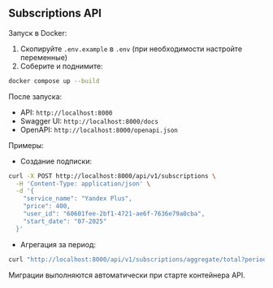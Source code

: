 ## Subscriptions API

Запуск в Docker:

1) Скопируйте `.env.example` в `.env` (при необходимости настройте переменные)
2) Соберите и поднимите:

```bash
docker compose up --build
```

После запуска:
- API: `http://localhost:8000`
- Swagger UI: `http://localhost:8000/docs`
- OpenAPI: `http://localhost:8000/openapi.json`

Примеры:
- Создание подписки:

```bash
curl -X POST http://localhost:8000/api/v1/subscriptions \
  -H 'Content-Type: application/json' \
  -d '{
    "service_name": "Yandex Plus",
    "price": 400,
    "user_id": "60601fee-2bf1-4721-ae6f-7636e79a0cba",
    "start_date": "07-2025"
  }'
```

- Агрегация за период:

```bash
curl "http://localhost:8000/api/v1/subscriptions/aggregate/total?period_start=01-2025&period_end=12-2025&user_id=60601fee-2bf1-4721-ae6f-7636e79a0cba"
```

Миграции выполняются автоматически при старте контейнера API.

